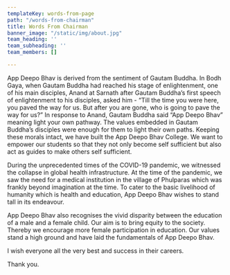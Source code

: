 ```yaml
---
templateKey: words-from-page
path: "/words-from-chairman"
title: Words From Chairman
banner_image: "/static/img/about.jpg"
team_heading: ''
team_subheading: ''
team_members: []

---
```

App Deepo Bhav is derived from the sentiment of Gautam Buddha. In Bodh Gaya, when Gautam Buddha had reached his stage of enlightenment, one of his main disciples, Anand at Sarnath after Gautam Buddha’s first speech of enlightenment to his disciples, asked him - “Till the time you were here, you paved the way for us. But after you are gone, who is going to pave the way for us?” In response to Anand, Gautam Buddha said “App Deepo Bhav” meaning light your own pathway. The values embedded in Gautam Buddha’s disciples were enough for them to light their own paths. Keeping these morals intact, we have built the App Deepo Bhav College. We want to empower our students so that they not only become self sufficient but also act as guides to make others self sufficient.

During the unprecedented times of the COVID-19 pandemic, we witnessed the collapse in global health infrastructure. At the time of the pandemic, we saw the need for a medical institution in the village of Phulparas which was frankly beyond imagination at the time. To cater to the basic livelihood of humanity which is health and education, App Deepo Bhav wishes to stand tall in its endeavour.

App Deepo Bhav also recognises the vivid disparity between the education of a male and a female child. Our aim is to bring equity to the society. Thereby we encourage more female participation in education. Our values stand a high ground and have laid the fundamentals of App Deepo Bhav.

I wish everyone all the very best and success in their careers.

Thank you.